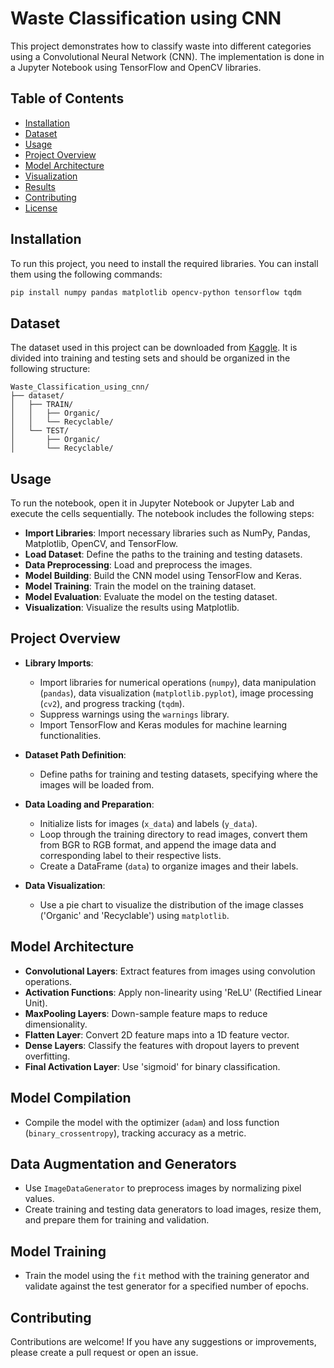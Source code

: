 # Waste Classification using CNN

This project demonstrates how to classify waste into different categories using a Convolutional Neural Network (CNN). The implementation is done in a Jupyter Notebook using TensorFlow and OpenCV libraries.

## Table of Contents

- [Installation](#installation)
- [Dataset](#dataset)
- [Usage](#usage)
- [Project Overview](#project-overview)
- [Model Architecture](#model-architecture)
- [Visualization](#visualization)
- [Results](#results)
- [Contributing](#contributing)
- [License](#license)

## Installation

To run this project, you need to install the required libraries. You can install them using the following commands:

```bash
pip install numpy pandas matplotlib opencv-python tensorflow tqdm
```

## Dataset

The dataset used in this project can be downloaded from [Kaggle](https://www.kaggle.com/datasets/techsash/waste-classification-data). It is divided into training and testing sets and should be organized in the following structure:

```
Waste_Classification_using_cnn/
├── dataset/
│   ├── TRAIN/
│   │   ├── Organic/
│   │   └── Recyclable/
│   └── TEST/
│       ├── Organic/
│       └── Recyclable/
```

## Usage

To run the notebook, open it in Jupyter Notebook or Jupyter Lab and execute the cells sequentially. The notebook includes the following steps:

- **Import Libraries**: Import necessary libraries such as NumPy, Pandas, Matplotlib, OpenCV, and TensorFlow.
- **Load Dataset**: Define the paths to the training and testing datasets.
- **Data Preprocessing**: Load and preprocess the images.
- **Model Building**: Build the CNN model using TensorFlow and Keras.
- **Model Training**: Train the model on the training dataset.
- **Model Evaluation**: Evaluate the model on the testing dataset.
- **Visualization**: Visualize the results using Matplotlib.

## Project Overview

- **Library Imports**:

  - Import libraries for numerical operations (`numpy`), data manipulation (`pandas`), data visualization (`matplotlib.pyplot`), image processing (`cv2`), and progress tracking (`tqdm`).
  - Suppress warnings using the `warnings` library.
  - Import TensorFlow and Keras modules for machine learning functionalities.

- **Dataset Path Definition**:

  - Define paths for training and testing datasets, specifying where the images will be loaded from.

- **Data Loading and Preparation**:

  - Initialize lists for images (`x_data`) and labels (`y_data`).
  - Loop through the training directory to read images, convert them from BGR to RGB format, and append the image data and corresponding label to their respective lists.
  - Create a DataFrame (`data`) to organize images and their labels.

- **Data Visualization**:
  - Use a pie chart to visualize the distribution of the image classes ('Organic' and 'Recyclable') using `matplotlib`.

## Model Architecture

- **Convolutional Layers**: Extract features from images using convolution operations.
- **Activation Functions**: Apply non-linearity using 'ReLU' (Rectified Linear Unit).
- **MaxPooling Layers**: Down-sample feature maps to reduce dimensionality.
- **Flatten Layer**: Convert 2D feature maps into a 1D feature vector.
- **Dense Layers**: Classify the features with dropout layers to prevent overfitting.
- **Final Activation Layer**: Use 'sigmoid' for binary classification.

## Model Compilation

- Compile the model with the optimizer (`adam`) and loss function (`binary_crossentropy`), tracking accuracy as a metric.

## Data Augmentation and Generators

- Use `ImageDataGenerator` to preprocess images by normalizing pixel values.
- Create training and testing data generators to load images, resize them, and prepare them for training and validation.

## Model Training

- Train the model using the `fit` method with the training generator and validate against the test generator for a specified number of epochs.

## Contributing

Contributions are welcome! If you have any suggestions or improvements, please create a pull request or open an issue.

```

```
